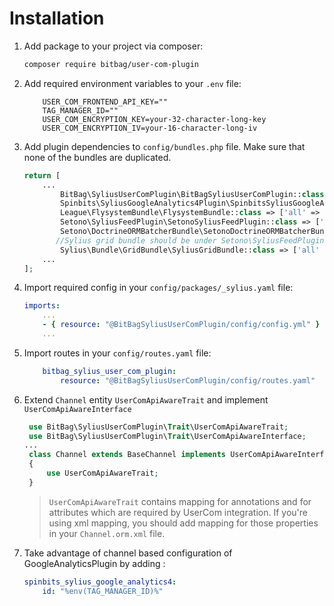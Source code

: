 # Installation
1. Add package to your project via composer:
    ```bash
    composer require bitbag/user-com-plugin
    ```
2. Add required environment variables to your `.env` file:
    ```dotenv
        USER_COM_FRONTEND_API_KEY=""
        TAG_MANAGER_ID=""
        USER_COM_ENCRYPTION_KEY=your-32-character-long-key
        USER_COM_ENCRYPTION_IV=your-16-character-long-iv
    ```
3. Add plugin dependencies to `config/bundles.php` file. Make sure that none of the bundles are duplicated.
    ```php
    return [
        ...
            BitBag\SyliusUserComPlugin\BitBagSyliusUserComPlugin::class => ['all' => true],
            Spinbits\SyliusGoogleAnalytics4Plugin\SpinbitsSyliusGoogleAnalytics4Plugin::class => ['all' => true],
            League\FlysystemBundle\FlysystemBundle::class => ['all' => true],
            Setono\SyliusFeedPlugin\SetonoSyliusFeedPlugin::class => ['all' => true],
            Setono\DoctrineORMBatcherBundle\SetonoDoctrineORMBatcherBundle::class => ['all' => true],
           //Sylius grid bundle should be under Setono\SyliusFeedPlugin\SetonoSyliusFeedPlugin
            Sylius\Bundle\GridBundle\SyliusGridBundle::class => ['all' => true],
        ...
    ];
    ```
4. Import required config in your `config/packages/_sylius.yaml` file:
    ```yaml
    imports:
        ...
        - { resource: "@BitBagSyliusUserComPlugin/config/config.yml" }
        ...
    ```

4. Import routes in your `config/routes.yaml` file:
    ```yaml
        bitbag_sylius_user_com_plugin:
            resource: "@BitBagSyliusUserComPlugin/config/routes.yaml"
    ```

5. Extend `Channel` entity `UserComApiAwareTrait` and implement `UserComApiAwareInterface` 
   ```php
    use BitBag\SyliusUserComPlugin\Trait\UserComApiAwareTrait;
    use BitBag\SyliusUserComPlugin\Trait\UserComApiAwareInterface;
   ... 
    class Channel extends BaseChannel implements UserComApiAwareInterface
    {
        use UserComApiAwareTrait;
    }
    ```
    
    >`UserComApiAwareTrait` contains mapping for annotations and for attributes which are required by UserCom integration.
    > If you're using xml mapping, you should add mapping for those properties in your `Channel.orm.xml` file.

6. Take advantage of channel based configuration of GoogleAnalyticsPlugin by adding :
    ```yaml
    spinbits_sylius_google_analytics4:
        id: "%env(TAG_MANAGER_ID)%"
    ```
